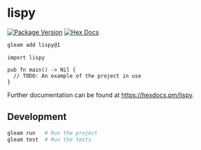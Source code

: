 # lispy

[![Package Version](https://img.shields.io/hexpm/v/lispy)](https://hex.pm/packages/lispy)
[![Hex Docs](https://img.shields.io/badge/hex-docs-ffaff3)](https://hexdocs.pm/lispy/)

```sh
gleam add lispy@1
```
```gleam
import lispy

pub fn main() -> Nil {
  // TODO: An example of the project in use
}
```

Further documentation can be found at <https://hexdocs.pm/lispy>.

## Development

```sh
gleam run   # Run the project
gleam test  # Run the tests
```
